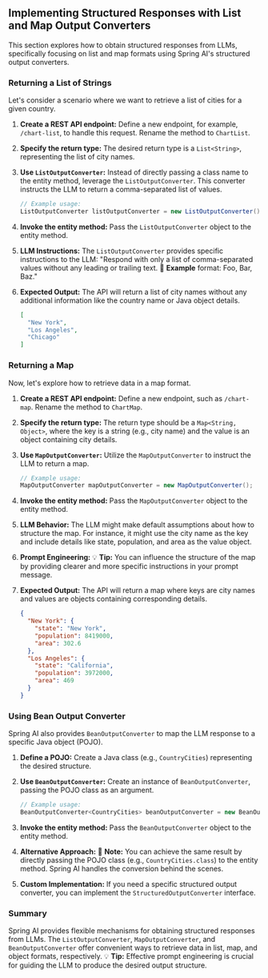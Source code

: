 ## Implementing Structured Responses with List and Map Output Converters

This section explores how to obtain structured responses from LLMs, specifically focusing on list and map formats using Spring AI's structured output converters.

### Returning a List of Strings

Let's consider a scenario where we want to retrieve a list of cities for a given country.

1.  **Create a REST API endpoint:** Define a new endpoint, for example, `/chart-list`, to handle this request. Rename the method to `ChartList`.
2.  **Specify the return type:**  The desired return type is a `List<String>`, representing the list of city names.
3.  **Use `ListOutputConverter`:**  Instead of directly passing a class name to the entity method, leverage the `ListOutputConverter`. This converter instructs the LLM to return a comma-separated list of values.

    ```java
    // Example usage:
    ListOutputConverter listOutputConverter = new ListOutputConverter();
    ```

4.  **Invoke the entity method:** Pass the `ListOutputConverter` object to the entity method.
5.  **LLM Instructions:** The `ListOutputConverter` provides specific instructions to the LLM: "Respond with only a list of comma-separated values without any leading or trailing text. 📌 **Example** format: Foo, Bar, Baz."
6.  **Expected Output:** The API will return a list of city names without any additional information like the country name or Java object details.

    ```json
    [
      "New York",
      "Los Angeles",
      "Chicago"
    ]
    ```

### Returning a Map

Now, let's explore how to retrieve data in a map format.

1.  **Create a REST API endpoint:** Define a new endpoint, such as `/chart-map`. Rename the method to `ChartMap`.
2.  **Specify the return type:** The return type should be a `Map<String, Object>`, where the key is a string (e.g., city name) and the value is an object containing city details.
3.  **Use `MapOutputConverter`:**  Utilize the `MapOutputConverter` to instruct the LLM to return a map.

    ```java
    // Example usage:
    MapOutputConverter mapOutputConverter = new MapOutputConverter();
    ```

4.  **Invoke the entity method:** Pass the `MapOutputConverter` object to the entity method.
5.  **LLM Behavior:** The LLM might make default assumptions about how to structure the map. For instance, it might use the city name as the key and include details like state, population, and area as the value object.
6.  **Prompt Engineering:** 💡 **Tip:** You can influence the structure of the map by providing clearer and more specific instructions in your prompt message.
7.  **Expected Output:** The API will return a map where keys are city names and values are objects containing corresponding details.

    ```json
    {
      "New York": {
        "state": "New York",
        "population": 8419000,
        "area": 302.6
      },
      "Los Angeles": {
        "state": "California",
        "population": 3972000,
        "area": 469
      }
    }
    ```

### Using Bean Output Converter

Spring AI also provides `BeanOutputConverter` to map the LLM response to a specific Java object (POJO).

1.  **Define a POJO:** Create a Java class (e.g., `CountryCities`) representing the desired structure.
2.  **Use `BeanOutputConverter`:** Create an instance of `BeanOutputConverter`, passing the POJO class as an argument.

    ```java
    // Example usage:
    BeanOutputConverter<CountryCities> beanOutputConverter = new BeanOutputConverter<>(CountryCities.class);
    ```

3.  **Invoke the entity method:** Pass the `BeanOutputConverter` object to the entity method.
4.  **Alternative Approach:** 📝 **Note:**  You can achieve the same result by directly passing the POJO class (e.g., `CountryCities.class`) to the entity method. Spring AI handles the conversion behind the scenes.
5.  **Custom Implementation:** If you need a specific structured output converter, you can implement the `StructuredOutputConverter` interface.

### Summary

Spring AI provides flexible mechanisms for obtaining structured responses from LLMs. The `ListOutputConverter`, `MapOutputConverter`, and `BeanOutputConverter` offer convenient ways to retrieve data in list, map, and object formats, respectively. 💡 **Tip:** Effective prompt engineering is crucial for guiding the LLM to produce the desired output structure.
